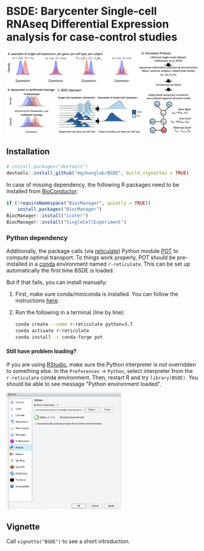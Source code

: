 # BSDE: Barycenter Single-cell RNAseq Differential Expression analysis for case-control studies
<img src="doc/Fig1.png" alt="rstudio" style="zoom:60%;" />


## Installation
```r
# install.packages("devtools")
devtools::install_github("mqzhanglab/BSDE", build_vignettes = TRUE)
```

In case of missing dependency, the following R packages need to be installed from [BioConductor](https://bioconductor.org/):
```R
if (!requireNamespace("BiocManager", quietly = TRUE))
    install.packages("BiocManager")
BiocManager::install("scater")
BiocManager::install("SingleCellExperiment")
```

### Python dependency

Additionally, the package calls (via [reticulate](https://rstudio.github.io/reticulate/)) Python module [POT](https://pythonot.github.io/) to compute optimal transport. To things work properly, POT should be pre-installed in a [conda](https://docs.conda.io/en/latest/) environment named `r-reticulate`. This can be set up automatically the first time BSDE is loaded. 

But if that fails, you can install manually:

1. First, make sure conda/miniconda is installed. You can follow the instructions [here](https://conda.io/projects/conda/en/latest/user-guide/install/index.html).

2. Run the following in a terminal (line by line):

   ```bash
   conda create --name r-reticulate python=3.7
   conda activate r-reticulate
   conda install -c conda-forge pot
   ```

#### Still have problem loading?

If you are using [RStudio](https://www.rstudio.com/), make sure the Python interpreter is not overridden to something else. In the `Preferences` → `Python`, select interpreter from the `r-reticulate` conda environment. Then, restart R and try `library(BSDE)`. You should be able to see message "Python environment loaded".

<img src="doc/rstudio.png" alt="rstudio" style="zoom:30%;" />



## Vignette

Call `vignette("BSDE")` to see a short introduction.

